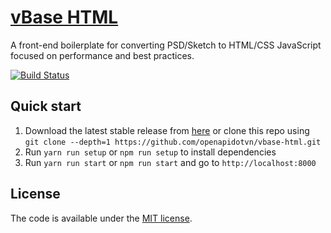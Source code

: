 # [vBase HTML](https://github.com/openapidotvn/vbase-html)

A front-end boilerplate for converting PSD/Sketch to HTML/CSS JavaScript focused on performance and best practices.

[![Build Status](https://travis-ci.org/openapidotvn/vbase-html.svg?branch=master)](https://travis-ci.org/openapidotvn/vbase-html)

## Quick start

1. Download the latest stable release from
   [here](https://github.com/openapidotvn/vbase-html/releases) or clone this repo using `git clone --depth=1 https://github.com/openapidotvn/vbase-html.git`
2. Run `yarn run setup` or `npm run setup` to install dependencies
3. Run `yarn run start` or `npm run start` and go to `http://localhost:8000`

## License

The code is available under the [MIT license](LICENSE.md).
